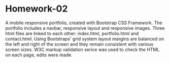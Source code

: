 # Homework-02


A mobile responsive portfolio, created with Bootstrap CSS Framework. The portfolio includes a navbar, responsive layout and responsive images. Three html files are linked to each other: index.html, portfolio.html and contact.html. Using Bootstraps' grid system layout margins are balanced on the left and right of the screen and they remain consistent with various screen sizes. W3C markup validation serice was used to check the HTML on each page, edits were made.

